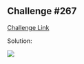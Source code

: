 ## Challenge #267

[Challenge Link](https://community.alteryx.com/t5/Weekly-Challenge/Challenge-267-To-Quote-The-Alphabet/td-p/756811)

Solution:

<img src="Challenge_267.jpg">



